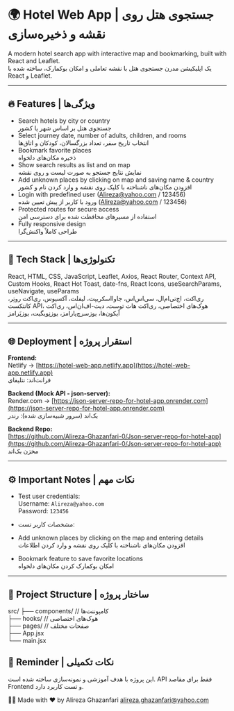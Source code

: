 # 🌍 Hotel Web App | جستجوی هتل روی نقشه و ذخیره‌سازی

A modern hotel search app with interactive map and bookmarking, built with React and Leaflet.  
یک اپلیکیشن مدرن جستجوی هتل با نقشه تعاملی و امکان بوکمارک، ساخته شده با React و Leaflet.

---

## 🔥 Features | ویژگی‌ها

- Search hotels by city or country  
  جستجوی هتل بر اساس شهر یا کشور  
- Select journey date, number of adults, children, and rooms  
  انتخاب تاریخ سفر، تعداد بزرگسالان، کودکان و اتاق‌ها  
- Bookmark favorite places  
  ذخیره مکان‌های دلخواه  
- Show search results as list and on map  
  نمایش نتایج جستجو به صورت لیست و روی نقشه  
- Add unknown places by clicking on map and saving name & country  
  افزودن مکان‌های ناشناخته با کلیک روی نقشه و وارد کردن نام و کشور  
- Login with predefined user (Alireza@yahoo.com / 123456)  
  ورود با کاربر از پیش تعیین شده (Alireza@yahoo.com / 123456)  
- Protected routes for secure access  
  استفاده از مسیرهای محافظت شده برای دسترسی امن  
- Fully responsive design  
  طراحی کاملاً واکنش‌گرا

---

## 🚀 Tech Stack | تکنولوژی‌ها

React, HTML, CSS, JavaScript, Leaflet, Axios, React Router, Context API, Custom Hooks, React Hot Toast, date-fns, React Icons, useSearchParams, useNavigate, useParams  
ری‌اکت، اچ‌تی‌ام‌ال، سی‌اس‌اس، جاوااسکریپت، لیفلت، آکسیوس، ری‌اکت روتِر، کانتکست API، هوک‌های اختصاصی، ری‌اکت هات توست، دیت-اف‌ان‌اس، ری‌اکت آیکون‌ها، یوزسرچ‌پارامز، یوزنِویگیت، یوزپَرامز

---

## 🌐 Deployment | استقرار پروژه

**Frontend:**  
Netlify → [https://hotel-web-app.netlify.app](https://hotel-web-app.netlify.app)  
فرانت‌اند: نتلیفای

**Backend (Mock API - json-server):**  
Render.com → [https://json-server-repo-for-hotel-app.onrender.com](https://json-server-repo-for-hotel-app.onrender.com)  
بک‌اند (سرور شبیه‌سازی شده): رندر

**Backend Repo:**  
[https://github.com/Alireza-Ghazanfari-0/Json-server-repo-for-hotel-app](https://github.com/Alireza-Ghazanfari-0/Json-server-repo-for-hotel-app)  
مخزن بک‌اند

---

## ⚙️ Important Notes | نکات مهم

- Test user credentials:  
  Username: `Alireza@yahoo.com`  
  Password: `123456`  
- مشخصات کاربر تست:

- Add unknown places by clicking on the map and entering details  
  افزودن مکان‌های ناشناخته با کلیک روی نقشه و وارد کردن اطلاعات  
- Bookmark feature to save favorite locations  
  امکان بوکمارک کردن مکان‌های دلخواه

---

## 📁 Project Structure | ساختار پروژه



src/
├── components/   // کامپوننت‌ها  
├── hooks/        // هوک‌های اختصاصی  
├── pages/        // صفحات مختلف  
├── App.jsx  
└── main.jsx  

## 📌 Reminder | نکات تکمیلی

این پروژه با هدف آموزشی و نمونه‌سازی ساخته شده است. API فقط برای مقاصد Frontend و تست کاربرد دارد.

👨‍💻 Made with ❤️ by Alireza Ghazanfari
alireza.ghazanfari@yahoo.com
